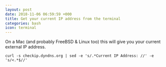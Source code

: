 ```yaml
---
layout: post
date: 2018-11-06 06:59:59 +000
title: Get your current IP address from the terminal
categories: bash
icon: terminal
---
```


On a Mac (and probably FreeBSD & Linux too) this will give you your current external IP address.

    curl -s checkip.dyndns.org | sed -e 's/.*Current IP Address: //' -e 's/<.*$//'

